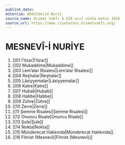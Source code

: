 ```yaml
---
publish_date: 
mütercim: Abdülmecid Nursî
source_name: Hizmet Vakfı & DİB asıl nüsha metni 2016
source_url: https://www.risaleinur.hizmetvakfi.org/
---
```


# MESNEVÎ-İ NURİYE

1. [[01 İ’tizar|İ’tizar]]
2. [[02 Mukaddime|Mukaddime]]
3. [[03 Lem’alar Risalesi|Lem’alar Risalesi]]
4. [[04 Reşhalar|Reşhalar]]
5. [[05 Lâsiyyemalar|Lâsiyyemalar]]
6. [[06 Katre|Katre]]
7. [[07 Hubab|Hubab]]
8. [[08 Habbe|Habbe]]
9. [[09 Zühre|Zühre]]
10. [[10 Zerre|Zerre]]
11. [[11 Şemme Risalesi|Şemme Risalesi]]
12. [[12 Onuncu Risale|Onuncu Risale]]
13. [[13 Şule|Şule]]
14. [[14 Nokta|Nokta]]
15. [[15 Münderecat Hakkında|Münderecat Hakkında]]
16. [[16 Fihrist (Mesnevî)|Fihrist (Mesnevî)]]
